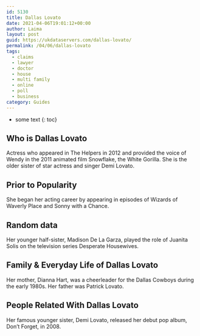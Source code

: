 ```yaml
---
id: 5130
title: Dallas Lovato
date: 2021-04-06T19:01:12+00:00
author: Laima
layout: post
guid: https://ukdataservers.com/dallas-lovato/
permalink: /04/06/dallas-lovato
tags:
  - claims
  - lawyer
  - doctor
  - house
  - multi family
  - online
  - poll
  - business
category: Guides
---
```


* some text
{: toc}


## Who is Dallas Lovato
                  
                  
                  
Actress who appeared in The Helpers in 2012 and provided the voice of Wendy in the 2011 animated film Snowflake, the White Gorilla. She is the older sister of star actress and singer Demi Lovato.
                  
              
            
              
            
                
                
                
## Prior to Popularity
                  
                  
                  
She began her acting career by appearing in episodes of Wizards of Waverly Place and Sonny with a Chance.
                  
              
            
              
            
                
                
                
## Random data
                  
                  
                  
Her younger half-sister, Madison De La Garza, played the role of Juanita Solis on the television series Desperate Housewives.
                  
              
            
              
            
                
                
                
## Family & Everyday Life of Dallas Lovato
                  
                  
                  
Her mother, Dianna Hart, was a cheerleader for the Dallas Cowboys during the early 1980s. Her father was Patrick Lovato.
                  
              
            
              
            
                
                
                
## People Related With Dallas Lovato
                  
                  
                  
Her famous younger sister, Demi Lovato, released her debut pop album, Don&#8217;t Forget, in 2008.
                  
              
            
              
            
                
              
            
              
              
            
            
              
            
          
          
          